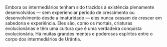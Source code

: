 ﻿Embora os intermediários tenham sido trazidos à existência plenamente desenvolvidos — sem experienciar período de crescimento ou desenvolvimento desde a imaturidade —  eles nunca cessam de crescer em sabedoria e experiência. Eles são, como os mortais, criaturas evolucionárias e têm uma cultura que é uma verdadeira conquista evolucionária. Há muitas grandes mentes e poderosos espíritos entre o corpo dos intermediários de Urântia.